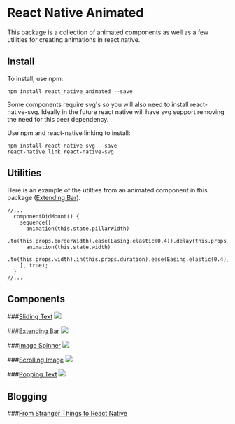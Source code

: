 # React Native Animated
This package is a collection of animated components as well as a few utilities for creating animations in react native.

## Install
To install, use npm:

```
npm install react_native_animated --save
```

Some components require svg's so you will also need to install react-native-svg.
Ideally in the future react native will have svg support removing the need for this peer dependency.

Use npm and react-native linking to install:
```
npm install react-native-svg --save
react-native link react-native-svg
```

## Utilities
Here is an example of the utilties from an animated component in this package ([Extending Bar](https://github.com/Introvertuous/react_native_animated/tree/master/src/extending_bar)).
```
//...
  componentDidMount() {
    sequence([
      animation(this.state.pillarWidth)
        .to(this.props.borderWidth).ease(Easing.elastic(0.4)).delay(this.props.delay),
      animation(this.state.width)
        .to(this.props.width).in(this.props.duration).ease(Easing.elastic(0.4))
    ], true);
  }
//...
```

## Components
###[Sliding Text](https://github.com/Introvertuous/react_native_animated/tree/master/src/sliding_text)
![](https://www.dropbox.com/s/1lorwv4dt5zke6w/sliding_text.gif?dl=1)

###[Extending Bar](https://github.com/Introvertuous/react_native_animated/tree/master/src/extending_bar)
![](https://www.dropbox.com/s/hdsbypeee5avqe6/extending_bar_1.gif?dl=1)

###[Image Spinner](https://github.com/Introvertuous/react_native_animated/tree/master/src/image_spinner)
![](https://www.dropbox.com/s/acecb0z14rjhaxq/image_spinner.gif?dl=1)

###[Scrolling Image](https://github.com/Introvertuous/react_native_animated/tree/master/src/scrolling_image)
![](https://www.dropbox.com/s/dhtrnel371unabp/scrolling_image.gif?dl=1)

###[Popping Text](https://github.com/Introvertuous/react_native_animated/tree/master/src/popping_text)
![](https://www.dropbox.com/s/tkf8b7tzj2qffuh/popping_text.gif?dl=1)

## Blogging
###[From Stranger Things to React Native](https://medium.com/@introvertuouso/from-stranger-things-to-react-native-f2434b3773a7)
